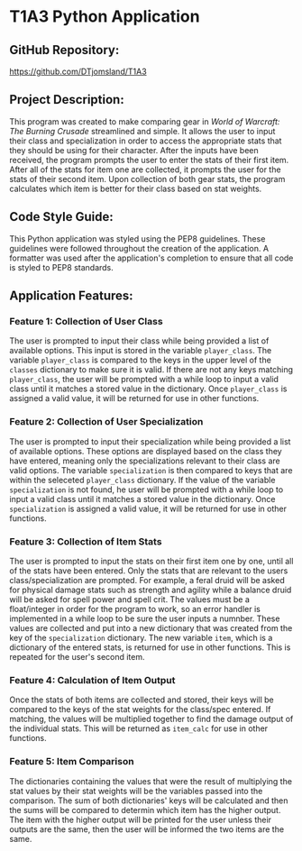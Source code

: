 # T1A3 Python Application

## GitHub Repository: 
https://github.com/DTjomsland/T1A3

## Project Description:
This program was created to make comparing gear in *World of Warcraft: The Burning Crusade* streamlined and simple. It allows the user to input their class and specialization in order to access the appropriate stats that they should be using for their character.  After the inputs have been received, the program prompts the user to enter the stats of their first item.  After all of the stats for item one are collected, it prompts the user for the stats of their second item. Upon collection of both gear stats, the program calculates which item is better for their class based on stat weights. 

## Code Style Guide:
This Python application was styled using the PEP8 guidelines.  These guidelines were followed throughout the creation of the application.  A formatter was used after the application's completion to ensure that all code is styled to PEP8 standards.

## Application Features:
### Feature 1: Collection of User Class
The user is prompted to input their class while being provided a list of available options. This input is stored in the variable `player_class`. The variable `player_class` is compared to the keys in the upper level of the `classes` dictionary to make sure it is valid.  If there are not any keys matching `player_class`, the user will be prompted with a while loop to input a valid class until it matches a stored value in the dictionary.  Once `player_class` is assigned a valid value, it will be returned for use in other functions.

### Feature 2: Collection of User Specialization
The user is prompted to input their specialization while being provided a list of available options.  These options are displayed based on the class they have entered, meaning only the specializations relevant to their class are valid options.  The variable `specialization` is then compared to keys that are within the seleceted `player_class` dictionary.  If the value of the variable `specialization` is not found, he user will be prompted with a while loop to input a valid class until it matches a stored value in the dictionary. Once `specialization` is assigned a valid value, it will be returned for use in other functions.

### Feature 3: Collection of Item Stats
The user is prompted to input the stats on their first item one by one, until all of the stats have been entered. Only the stats that are relevant to the users class/specialization are prompted.  For example, a feral druid will be asked for physical damage stats such as strength and agility while a balance druid will be asked for spell power and spell crit.  The values must be a float/integer in order for the program to work, so an error handler is implemented in a while loop to be sure the user inputs a numnber.  These values are collected and put into a new dictionary that was created from the key of the `specialization` dictionary. The new variable `item`, which is a dictionary of the entered stats, is returned for use in other functions.  This is repeated for the user's second item.

### Feature 4: Calculation of Item Output
Once the stats of both items are collected and stored, their keys will be compared to the keys of the stat weights for the class/spec entered.  If matching, the values will be multiplied together to find the damage output of the individual stats.  This will be returned as `item_calc` for use in other functions.

### Feature 5: Item Comparison
The dictionaries containing the values that were the result of multiplying the stat values by their stat weights will be the variables passed into the comparison.  The sum of both dictionaries' keys will be calculated and then the sums will be compared to determin which item has the higher output.  The item with the higher output will be printed for the user unless their outputs are the same, then the user will be informed the two items are the same. 



